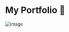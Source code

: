 # My Portfolio 🚀
![image](https://github.com/user-attachments/assets/9980a8de-cf0e-4083-9025-e3dbfc46acc1)
